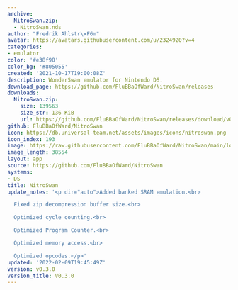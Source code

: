 ```yaml
---
archive:
  NitroSwan.zip:
  - NitroSwan.nds
author: "Fredrik Ahlstr\xF6m"
avatar: https://avatars.githubusercontent.com/u/2324920?v=4
categories:
- emulator
color: '#e38f98'
color_bg: '#805055'
created: '2021-10-17T19:00:08Z'
description: WonderSwan emulator for Nintendo DS.
download_page: https://github.com/FluBBaOfWard/NitroSwan/releases
downloads:
  NitroSwan.zip:
    size: 139563
    size_str: 136 KiB
    url: https://github.com/FluBBaOfWard/NitroSwan/releases/download/v0.3.0/NitroSwan.zip
github: FluBBaOfWard/NitroSwan
icon: https://db.universal-team.net/assets/images/icons/nitroswan.png
icon_index: 193
image: https://raw.githubusercontent.com/FluBBaOfWard/NitroSwan/main/logo.png
image_length: 38554
layout: app
source: https://github.com/FluBBaOfWard/NitroSwan
systems:
- DS
title: NitroSwan
update_notes: '<p dir="auto">Added banked SRAM emulation.<br>

  Fixed zip decompression buffer size.<br>

  Optimized cycle counting.<br>

  Optimized Program Counter.<br>

  Optimized memory access.<br>

  Optimized opcodes.</p>'
updated: '2022-02-09T19:45:49Z'
version: v0.3.0
version_title: V0.3.0
---
```

